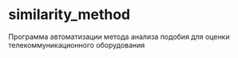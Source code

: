 # similarity_method
Программа автоматизации метода анализа подобия для оценки телекоммуникационного оборудования
